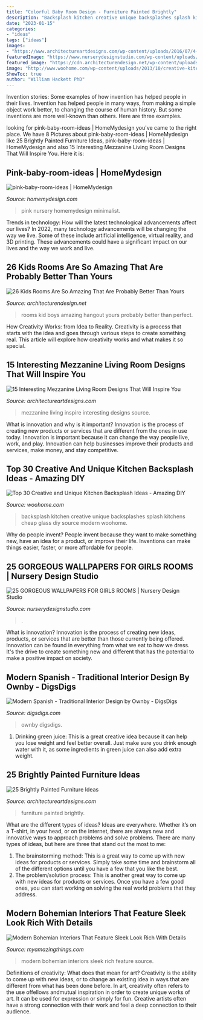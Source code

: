 ```yaml
---
title: "Colorful Baby Room Design - Furniture Painted Brightly"
description: "Backsplash kitchen creative unique backsplashes splash kitchens cheap glass diy source modern woohome"
date: "2023-01-15"
categories:
- "ideas"
tags: ["ideas"]
images:
- "https://www.architectureartdesigns.com/wp-content/uploads/2016/07/4-1-630x473.jpg"
featuredImage: "https://www.nurserydesignstudio.com/wp-content/uploads/2020/05/WALLPAPERS-FOR-GIRLS-ROOM-6.png"
featured_image: "https://cdn.architecturendesign.net/wp-content/uploads/2014/09/kid-rooms-13.jpg"
image: "http://www.woohome.com/wp-content/uploads/2013/10/creative-kitchen-backsplash-ideas-24.jpg"
ShowToc: true
author: "William Hackett PhD"
---
```



Invention stories: Some examples of how invention has helped people in their lives.
Invention has helped people in many ways, from making a simple object work better, to changing the course of human history. But some inventions are more well-known than others. Here are three examples.

	

		
looking for pink-baby-room-ideas | HomeMydesign you've came to the right place. We have 8 Pictures about pink-baby-room-ideas | HomeMydesign like 25 Brightly Painted Furniture Ideas, pink-baby-room-ideas | HomeMydesign and also 15 Interesting Mezzanine Living Room Designs That Will Inspire You. Here it is:
		
    
## Pink-baby-room-ideas | HomeMydesign

<img loading=lazy src="https://homemydesign.com/wp-content/uploads/2014/06/pink-baby-room-ideas.jpg" onerror="this.onerror=null;this.src='https://tse4.mm.bing.net/th?id=OIP.xTCc09vqjEhCQTacAYiqHQHaLH&amp;pid=15.1';" alt="pink-baby-room-ideas | HomeMydesign">

_Source: homemydesign.com_

>pink nursery homemydesign minimalist. 

	

Trends in technology: How will the latest technological advancements affect our lives?
In 2022, many technology advancements will be changing the way we live. Some of these include artificial intelligence, virtual reality, and 3D printing. These advancements could have a significant impact on our lives and the way we work and live.

    
## 26 Kids Rooms Are So Amazing That Are Probably Better Than Yours

<img loading=lazy src="https://cdn.architecturendesign.net/wp-content/uploads/2014/09/kid-rooms-13.jpg" onerror="this.onerror=null;this.src='https://tse4.mm.bing.net/th?id=OIP.mlyf-xgFOL_ky84ELMKw4gHaGl&amp;pid=15.1';" alt="26 Kids Rooms Are So Amazing That Are Probably Better Than Yours">

_Source: architecturendesign.net_

>rooms kid boys amazing hangout yours probably better than perfect. 

	

How Creativity Works: from Idea to Reality.
Creativity is a process that starts with the idea and goes through various steps to create something real. This article will explore how creativity works and what makes it so special.

    
## 15 Interesting Mezzanine Living Room Designs That Will Inspire You

<img loading=lazy src="https://www.architectureartdesigns.com/wp-content/uploads/2016/07/4-1-630x473.jpg" onerror="this.onerror=null;this.src='https://tse4.mm.bing.net/th?id=OIP.N6jM7e67ATLFhXJKtTDpEwHaFj&amp;pid=15.1';" alt="15 Interesting Mezzanine Living Room Designs That Will Inspire You">

_Source: architectureartdesigns.com_

>mezzanine living inspire interesting designs source. 

	

What is innovation and why is it important?
Innovation is the process of creating new products or services that are different from the ones in use today. Innovation is important because it can change the way people live, work, and play. Innovation can help businesses improve their products and services, make money, and stay competitive.

    
## Top 30 Creative And Unique Kitchen Backsplash Ideas - Amazing DIY

<img loading=lazy src="http://www.woohome.com/wp-content/uploads/2013/10/creative-kitchen-backsplash-ideas-24.jpg" onerror="this.onerror=null;this.src='https://tse1.mm.bing.net/th?id=OIP.2_n3e3S7Jf02dB48VmaHDwHaJ4&amp;pid=15.1';" alt="Top 30 Creative and Unique Kitchen Backsplash Ideas - Amazing DIY">

_Source: woohome.com_

>backsplash kitchen creative unique backsplashes splash kitchens cheap glass diy source modern woohome. 

	

Why do people invent?
People invent because they want to make something new, have an idea for a product, or improve their life. Inventions can make things easier, faster, or more affordable for people.

    
## 25 GORGEOUS WALLPAPERS FOR GIRLS ROOMS | Nursery Design Studio

<img loading=lazy src="https://www.nurserydesignstudio.com/wp-content/uploads/2020/05/WALLPAPERS-FOR-GIRLS-ROOM-6.png" onerror="this.onerror=null;this.src='https://tse2.mm.bing.net/th?id=OIP.wKqyRBqbczJbYiX6yBxkeQHaKX&amp;pid=15.1';" alt="25 GORGEOUS WALLPAPERS FOR GIRLS ROOMS | Nursery Design Studio">

_Source: nurserydesignstudio.com_

>. 

	

What is innovation?
Innovation is the process of creating new ideas, products, or services that are better than those currently being offered. Innovation can be found in everything from what we eat to how we dress. It's the drive to create something new and different that has the potential to make a positive impact on society.

    
## Modern Spanish - Traditional Interior Design By Ownby - DigsDigs

<img loading=lazy src="https://www.digsdigs.com/photos/modern-spanish-house-master-bedroom.jpg" onerror="this.onerror=null;this.src='https://tse2.mm.bing.net/th?id=OIP.ZVckWOJ-bmdCMC-dFPkXoQHaF7&amp;pid=15.1';" alt="Modern Spanish - Traditional Interior Design by Ownby - DigsDigs">

_Source: digsdigs.com_

>ownby digsdigs. 

	

1. Drinking green juice: This is a great creative idea because it can help you lose weight and feel better overall. Just make sure you drink enough water with it, as some ingredients in green juice can also add extra weight.

    
## 25 Brightly Painted Furniture Ideas

<img loading=lazy src="https://www.architectureartdesigns.com/wp-content/uploads/2013/06/253-630x942.jpg" onerror="this.onerror=null;this.src='https://tse3.mm.bing.net/th?id=OIP.sDEQrrEc9YdJ9UsCdI0XQwHaLE&amp;pid=15.1';" alt="25 Brightly Painted Furniture Ideas">

_Source: architectureartdesigns.com_

>furniture painted brightly. 

	

What are the different types of ideas?
Ideas are everywhere. Whether it’s on a T-shirt, in your head, or on the internet, there are always new and innovative ways to approach problems and solve problems. 
There are many types of ideas, but here are three that stand out the most to me: 
1. The brainstorming method: This is a great way to come up with new ideas for products or services. Simply take some time and brainstorm all of the different options until you have a few that you like the best.
2. The problem/solution process: This is another great way to come up with new ideas for products or services. Once you have a few good ones, you can start working on solving the real world problems that they address. 

    
## Modern Bohemian Interiors That Feature Sleek Look Rich With Details

<img loading=lazy src="http://myamazingthings.com/wp-content/uploads/2017/11/modern-bohemian-interiors-3-.jpg" onerror="this.onerror=null;this.src='https://tse4.mm.bing.net/th?id=OIP.wCChgRHafXrGQd3hOQBYVwDMEy&amp;pid=15.1';" alt="Modern Bohemian Interiors That Feature Sleek Look Rich With Details">

_Source: myamazingthings.com_

>modern bohemian interiors sleek rich feature source. 

	

Definitions of creativity: What does that mean for art?
Creativity is the ability to come up with new ideas, or to change an existing idea in ways that are different from what has been done before. In art, creativity often refers to the use offellows andmutual inspiration in order to create unique works of art. It can be used for expression or simply for fun. Creative artists often have a strong connection with their work and feel a deep connection to their audience.


